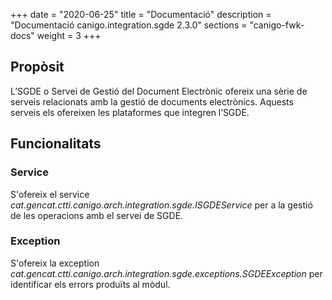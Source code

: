 +++
date        = "2020-06-25"
title       = "Documentació"
description = "Documentació canigo.integration.sgde 2.3.0"
sections    = "canigo-fwk-docs"
weight      = 3
+++

## Propòsit

L’SGDE o Servei de Gestió del Document Electrònic ofereix una sèrie de serveis relacionats amb la gestió de documents electrònics. Aquests serveis els ofereixen les plataformes que integren l’SGDE.

## Funcionalitats

### Service

S'ofereix el service *cat.gencat.ctti.canigo.arch.integration.sgde.ISGDEService* per a la gestió de les operacions amb el servei de SGDE.

### Exception

S'ofereix la exception *cat.gencat.ctti.canigo.arch.integration.sgde.exceptions.SGDEException* per identificar els errors produïts al mòdul.
